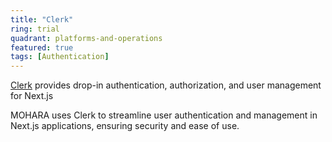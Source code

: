 ```yaml
---
title: "Clerk"
ring: trial
quadrant: platforms-and-operations
featured: true
tags: [Authentication]
---
```


[Clerk](https://clerk.dev/) provides drop-in authentication, authorization, and user management for Next.js

MOHARA uses Clerk to streamline user authentication and management in Next.js applications, ensuring security and ease of use.

